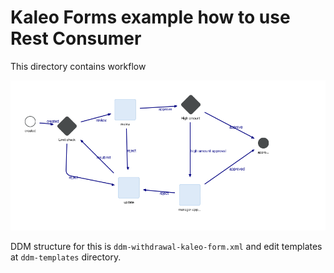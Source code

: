 # Kaleo Forms example how to use Rest Consumer

This directory contains workflow

![Withdrawal workflow](withdrawal-workflow-definition.png)

DDM structure for this is ```ddm-withdrawal-kaleo-form.xml``` and edit templates at ```ddm-templates``` directory.

